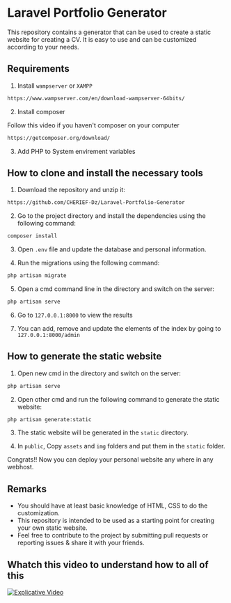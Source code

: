 # Laravel Portfolio Generator

This repository contains a generator that can be used to create a static website for creating a CV. It is easy to use and can be customized according to your needs.

## Requirements

1. Install `wampserver` or `XAMPP`
```markdown
https://www.wampserver.com/en/download-wampserver-64bits/
```


2. Install composer

Follow this video if you haven't composer on your computer
```markdown
https://getcomposer.org/download/
```

3. Add PHP to System envirement variables

## How to clone and install the necessary tools

1. Download the repository and unzip it:  
```markdown
https://github.com/CHERIEF-Dz/Laravel-Portfolio-Generator
```

2. Go to the project directory and install the dependencies using the following command:  
```markdown
composer install
```

3. Open `.env` file and update the database and personal information.

4. Run the migrations using the following command:  
```markdown
php artisan migrate
```

5. Open a cmd command line in the directory and switch on the server:
```markdown
php artisan serve
```

6. Go to `127.0.0.1:8000` to view the results

7. You can add, remove and update the elements of the index by going to `127.0.0.1:8000/admin`

## How to generate the static website

1. Open new cmd in the directory and switch on the server:
```markdown
php artisan serve
```

2. Open other cmd and run the following command to generate the static website:  
```markdown
php artisan generate:static
```


3. The static website will be generated in the `static` directory.

4. In `public`, Copy `assets` and `img` folders and put them in the `static` folder.

Congrats!! Now you can deploy your personal website any where in any webhost.

## Remarks

- You should have at least basic knowledge of HTML, CSS to do the customization.
- This repository is intended to be used as a starting point for creating your own static website.
- Feel free to contribute to the project by submitting pull requests or reporting issues & share it with your friends.

## Whatch this video to understand how to all of this
[![Explicative Video](http://img.youtube.com/vi/VU_bmMyF6xM/0.jpg)](http://www.youtube.com/watch?v=VU_bmMyF6xM)
